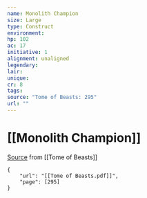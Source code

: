 ```yaml
---
name: Monolith Champion
size: Large
type: Construct
environment: 
hp: 102
ac: 17
initiative: 1
alignment: unaligned
legendary: 
lair: 
unique: 
cr: 8
tags: 
source: "Tome of Beasts: 295"
url: ""
---
```

# [[Monolith Champion]]

[Source](zotero://open-pdf/library/items/ULEQWHJM?page=295) from [[Tome of Beasts]]

```pdf
{
	"url": "[[Tome of Beasts.pdf]]",
	"page": [295]
}
```

